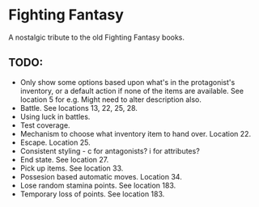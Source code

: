 ﻿# Fighting Fantasy

A nostalgic tribute to the old Fighting Fantasy books.

## TODO:

- Only show some options based upon what's in the protagonist's inventory, or a default action if none of the items are available. See location 5 for e.g. Might need to alter description also.
- Battle. See locations 13, 22, 25, 28.
- Using luck in battles.
- Test coverage.
- Mechanism to choose what inventory item to hand over. Location 22.
- Escape. Location 25.
- Consistent styling - c for antagonists? i for attributes?
- End state. See location 27.
- Pick up items. See location 33.
- Possesion based automatic moves. Location 34.
- Lose random stamina points. See location 183.
- Temporary loss of points. See location 183.